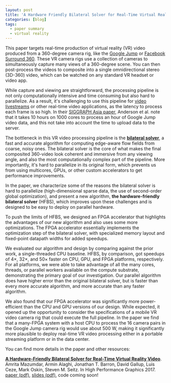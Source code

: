 ```yaml
---
layout: post
title: 'A Hardware Friendly Bilateral Solver for Real-Time Virtual Reality Video'
categories: [blog]
tags:
  - paper summary
  - virtual reality
---
```


This paper targets real-time production of virtual reality (VR) video produced from a 360-degree camera rig, like the [Google Jump][jump] or [Facebook Surround 360][fbsurround]. These VR camera rigs use a collection of cameras to simultaneously capture many views of a 360-degree scene. You can then post-process the videos to composite into a single omnidirectional stereo (3D-360) video, which can be watched on any standard VR headset or video app.

[jump]: https://vr.google.com/jump/
[fbsurround]:  https://code.facebook.com/posts/1755691291326688/introducing-facebook-surround-360-an-open-high-quality-3d-360-video-capture-system/

While capture and viewing are straightforward, the processing pipeline is not only computationally intensive and time consuming but also hard to parallelize. As a result, it's challenging to use this pipeline for [video livestreams][bears] or other real-time video applications, as the latency to process each frame is so high. In their [SIGGRAPH Asia paper][jumpsiggraphasia], Anderson et al. note that it takes 10 hours on 1000 cores to process an hour of Google Jump video data, and this not take into account the time to upload data to the server.

[bears]: https://explore.org/livecams
[jumpsiggraphasia]: https://jonbarron.info/Anderson2016.pdf

The bottleneck in this VR video processing pipeline is the [**bilateral solver**][obs], a fast and accurate algorithm for computing edge-aware flow fields from coarse, noisy ones. The bilateral solver is the core of what makes the final composited 360-video look coherent and immersive from any viewing angle, and also the most computationally complex part of the pipeline. More importantly, it's hard to parallelize in its original form, which prevents us from using multicores, GPUs, or other custom accelerators to get performance improvements.

[obs]: https://jonbarron.info/BarronPooleECCV2016.pdf

In the paper, we characterize some of the reasons the bilateral solver is hard to parallelize (high-dimensional sparse data, the use of second-order global optimization), and present a new algorithm, **the hardware-friendly bilateral solver** (HFBS), which improves upon these challenges and is designed to be easy to deploy on parallel hardware.

To push the limits of HFBS, we designed an FPGA accelerator that highlights the advantages of our new algorithm and also uses some more optimizations. The FPGA accelerator essentially implements the optimization step of the bilateral solver, with specialized memory layout and fixed-point datapath widths for added speedups.

We evaluated our algorithm and design by comparing against the prior work, a single-threaded CPU baseline. HFBS, by comparison, got speedups of 4×, 32×, and 50× faster on CPU, GPU, and FPGA platforms, respectively. For all platforms, we were able to take advantage of all the many cores, threads, or parallel workers available on the compute substrate, demonstrating the primary goal of our investigation. Our parallel algorithm does have higher error than the original bilateral solver, but is faster than every more accurate algorithm, and more accurate than any faster algorithm.

We also found that our FPGA accelerator was significantly more power-efficient than the CPU and GPU versions of our design. While expected, it opened up the opportunity to consider the specifications of a mobile VR video camera rig that could execute the full pipeline. In the paper we find that a many-FPGA system with a host CPU to process the 16 camera pairs in the Google Jump camera rig would use about 500 W, making it significantly more plausible to deploy real-time VR video processing either in a portable streaming platform or in the data center.

You can find more details in the paper and other resources:

**[A Hardware-Friendly Bilateral Solver for Real-Time Virtual Reality Video][hfbs]**.<br />
Amrita Mazumdar, Armin Alaghi, Jonathan T. Barron, David Gallup, Luis Ceze, Mark Oskin, Steven M. Seitz. In High Performance Graphics 2017. <br />
[paper (pdf)][paper], [slides (pdf)][slides], code coming soon!

[hfbs]: http://doi.acm.org/10.1145/3105762.3105772
[paper]: https://homes.cs.washington.edu/~amrita/papers/hpg17.pdf
[slides]: https://homes.cs.washington.edu/~amrita/slides/hpg17.pdf
